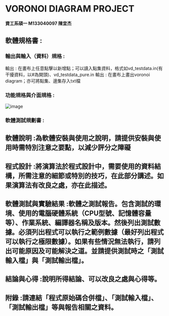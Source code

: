 # VORONOI DIAGRAM PROJECT
**資工系碩一 M133040097 陳宜杰**
## 軟體規格書 :
###  輸出與輸入（資料）規格 :
輸出 : 在畫布上任意點擊以新增點；可以讀入點集資料，格式如vd_testdata.in(有干擾資料，以#為開頭)、vd_testdata_pure.in
輸出 : 在畫布上畫出voronoi diagram；亦可將點集、邊集存入txt檔
###  功能規格與介面規格 :
![image](https://github.com/user-attachments/assets/b8be47a8-073b-48f4-9d41-6a7a6d10062c)

###  軟體測試規劃書 :
## 軟體說明 :為軟體安裝與使用之說明，請提供安裝與使用時需特別注意之要點，以減少評分之障礙
## 程式設計 :將演算法於程式設計中，需要使用的資料結構，所需注意的細節或特別的技巧，在此部分講述。如果演算法有改良之處，亦在此描述。
## 軟體測試與實驗結果 :軟體之測試報告。包含測試的環境、使用的電腦硬體系統（CPU型號、記憶體容量等）、作業系統、編譯器名稱及版本。然後列出測試數據。必須列出程式可以執行之範例數據（最好列出程式可以執行之極限數據）。如果有些情況無法執行，請列出可能原因及可能解決之道。並請提供測試時之「測試輸入檔」與「測試輸出檔」。
## 結論與心得 :說明所得結論、可以改良之處與心得等。
## 附錄 :請連結「程式原始碼合併檔」、「測試輸入檔」、「測試輸出檔」等與報告相關之資料。

